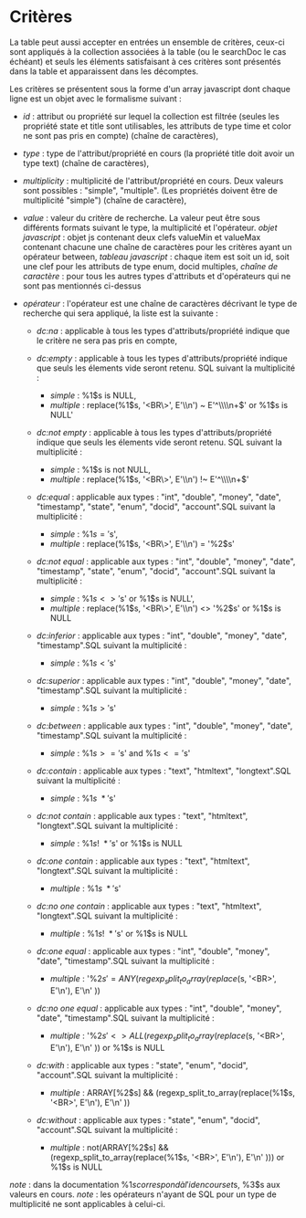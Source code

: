 # Critères

La table peut aussi accepter en entrées un ensemble de critères, ceux-ci sont appliqués à la collection associées à la table (ou le searchDoc le cas échéant) et seuls les éléments satisfaisant à ces critères sont présentés dans la table et apparaissent dans les décomptes.

Les critères se présentent sous la forme d'un array javascript dont chaque ligne est un objet avec le formalisme suivant :

* *id* : attribut ou propriété sur lequel la collection est filtrée (seules les propriété state et title sont utilisables, les attributs de type time et color ne sont pas pris en compte) (chaîne de caractères),
* *type* : type de l'attribut/propriété en cours (la propriété title doit avoir un type text) (chaîne de caractères),
* *multiplicity* : multiplicité de l'attribut/propriété en cours. Deux valeurs sont possibles : "simple", "multiple". (Les propriétés doivent être de multiplicité "simple") (chaîne de caractère),
* *value* : valeur du critère de recherche. La valeur peut être sous différents formats suivant le type, la multiplicité et l'opérateur.
	*objet javascript* : objet js contenant deux clefs valueMin et valueMax contenant chacune une chaîne de caractères pour les critères ayant un opérateur between,
	*tableau javascript* : chaque item est soit un id, soit une clef pour les attributs de type enum, docid multiples, 
	*chaîne de caractère* : pour tous les autres types d'attributs et d'opérateurs qui ne sont pas mentionnés ci-dessus
* *opérateur* : l'opérateur est une chaîne de caractères décrivant le type de recherche qui sera appliqué, la liste est la suivante :

	* *dc:na* : applicable à tous les types d'attributs/propriété indique que le critère ne sera pas pris en compte,
	* *dc:empty* : applicable à tous les types d'attributs/propriété indique que seuls les élements vide seront retenu. SQL suivant la multiplicité :

		* *simple* : %1$s is NULL,
		* *multiple* : replace(%1$s, '<BR\>', E'\\n') ~ E'^\\\\n+$' or %1$s is NULL'
	* *dc:not empty* : applicable à tous les types d'attributs/propriété indique que seuls les élements vide seront retenu. SQL suivant la multiplicité :

		* *simple* : %1$s is not NULL,
		* *multiple* : replace(%1$s, '<BR\>', E'\\n') !~ E'^\\\\n+$'

	* *dc:equal* : applicable aux types : "int", "double", "money", "date", "timestamp", "state", "enum", "docid", "account".SQL suivant la multiplicité :

		* *simple* : %1$s = '%2$s',
        * *multiple* : replace(%1$s, '<BR\>', E'\\n') = '%2$s'

	* *dc:not equal* : applicable aux types : "int", "double", "money", "date", "timestamp", "state", "enum", "docid", "account".SQL suivant la multiplicité :

		* *simple* : %1$s <> '%2$s' or %1$s is NULL',
        * *multiple* : replace(%1$s, '<BR\>', E'\\n') <> '%2$s' or %1$s is NULL

	* *dc:inferior* : applicable aux types : "int", "double", "money", "date", "timestamp".SQL suivant la multiplicité :

		* *simple* : %1$s < '%2$s'

	* *dc:superior* : applicable aux types : "int", "double", "money", "date", "timestamp".SQL suivant la multiplicité :

		* *simple* : %1$s > '%2$s'

	* *dc:between* : applicable aux types : "int", "double", "money", "date", "timestamp".SQL suivant la multiplicité :

		* *simple* : %1$s >= '%2$s' and %1$s <= '%3$s'

	* *dc:contain* : applicable aux types : "text", "htmltext", "longtext".SQL suivant la multiplicité :

		* *simple* : %1$s ~* '%2$s'

	* *dc:not contain* : applicable aux types : "text", "htmltext", "longtext".SQL suivant la multiplicité :

		* *simple* : %1$s !~* '%2$s' or %1$s is NULL

	* *dc:one contain* : applicable aux types : "text", "htmltext", "longtext".SQL suivant la multiplicité :

		* *multiple* : %1$s ~* '%2$s'

	* *dc:no one contain* : applicable aux types : "text", "htmltext", "longtext".SQL suivant la multiplicité :

		* *multiple* : %1$s !~* '%2$s' or %1$s is NULL

	* *dc:one equal* : applicable aux types : "int", "double", "money", "date", "timestamp".SQL suivant la multiplicité :

		* *multiple* : '%2$s' = ANY (regexp_split_to_array(replace(%1$s, '<BR\>', E'\\n'), E'\\n' ))

	* *dc:no one equal* : applicable aux types : "int", "double", "money", "date", "timestamp".SQL suivant la multiplicité :

		* *multiple* : '%2$s' <> ALL (regexp_split_to_array(replace(%1$s, '<BR\>', E'\\n'), E'\\n' )) or %1$s is NULL

	* *dc:with* : applicable aux types : "state", "enum", "docid", "account".SQL suivant la multiplicité :

		* *multiple* : ARRAY[%2$s] && (regexp_split_to_array(replace(%1$s, '<BR\>', E'\\n'), E'\\n' ))

	* *dc:without* : applicable aux types : "state", "enum", "docid", "account".SQL suivant la multiplicité :

		* *multiple* : not(ARRAY[%2$s] && (regexp_split_to_array(replace(%1$s, '<BR\>', E'\\n'), E'\\n' ))) or %1$s is NULL

*note* : dans la documentation %1$s correspond à l'id en cours et %2$s, %3$s aux valeurs en cours.
*note* : les opérateurs n'ayant de SQL pour un type de multiplicité ne sont applicables à celui-ci.

